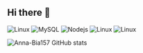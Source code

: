 ## Hi there 👋

<img alt="Linux" src="https://img.shields.io/badge/Linux-FCC624?style=for-the-badge&logo=linux&logoColor=black" /> <img alt="MySQL" src="https://img.shields.io/badge/mysql-%2300f.svg?style=for-the-badge&logo=mysql&logoColor=white"/> <img alt="Nodejs" src="https://img.shields.io/badge/Node.js-43853D?style=for-the-badge&logo=node.js&logoColor=white" /> <img alt="Linux" src="https://img.shields.io/badge/HTML5-E34F26?style=for-the-badge&logo=html5&logoColor=white" /> <img alt="Linux" src="https://img.shields.io/badge/JavaScript-323330?style=for-the-badge&logo=javascript&logoColor=F7DF1E" />





![Anna-Bia157 GitHub stats]( https://github-readme-stats.vercel.app/api?username=bonifacio700&show_icons=true&theme=dracula)
